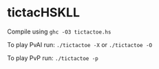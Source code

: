 # tictacHSKLL

Compile using `ghc -O3 tictactoe.hs`

To play PvAI run: `./tictactoe -X` or `./tictactoe -O`

To play PvP run: `./tictactoe -p`
